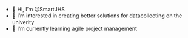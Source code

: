 - 👋 Hi, I’m @SmartJHS
- 👀 I’m interested in creating better solutions for datacollecting on the univerity
- 🌱 I’m currently learning agile project management

<!---
SmartJHS/SmartJHS is a ✨ special ✨ repository because its `README.md` (this file) appears on your GitHub profile.
You can click the Preview link to take a look at your changes.
--->

